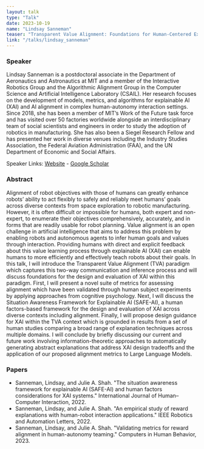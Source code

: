 ```yaml
---
layout: talk
type: "Talk"
date: 2023-10-19
name: "Lindsay Sanneman"
teaser: "Transparent Value Alignment: Foundations for Human-Centered Explainable AI in Alignment"
link: "/talks/lindsay_sanneman"
---
```


### Speaker 
Lindsay Sanneman is a postdoctoral associate in the Department of Aeronautics and Astronautics at MIT and a member of the Interactive Robotics Group and the Algorithmic Alignment Group in the Computer Science and Artificial Intelligence Laboratory (CSAIL). Her research focuses on the development of models, metrics, and algorithms for explainable AI (XAI) and AI alignment in complex human-autonomy interaction settings. Since 2018, she has been a member of MIT’s Work of the Future task force and has visited over 50 factories worldwide alongside an interdisciplinary team of social scientists and engineers in order to study the adoption of robotics in manufacturing. She has also been a Siegel Research Fellow and has presented her work in diverse venues including the Industry Studies Association, the Federal Aviation Administration (FAA), and the UN Department of Economic and Social Affairs.

Speaker Links: [Website](https://www.lindsaysanneman.com/) - [Google Scholar](https://scholar.google.com/citations?user=dy4WeeIAAAAJ&hl=en)

### Abstract 
Alignment of robot objectives with those of humans can greatly enhance robots’ ability to act flexibly to safely and reliably meet humans’ goals across diverse contexts from space exploration to robotic manufacturing. However, it is often difficult or impossible for humans, both expert and non-expert, to enumerate their objectives comprehensively, accurately, and in forms that are readily usable for robot planning. Value alignment is an open challenge in artificial intelligence that aims to address this problem by enabling robots and autonomous agents to infer human goals and values through interaction. Providing humans with direct and explicit feedback about this value learning process through explainable AI (XAI) can enable humans to more efficiently and effectively teach robots about their goals. In this talk, I will introduce the Transparent Value Alignment (TVA) paradigm which captures this two-way communication and inference process and will discuss foundations for the design and evaluation of XAI within this paradigm. First, I will present a novel suite of metrics for assessing alignment which have been validated through human subject experiments by applying approaches from cognitive psychology. Next, I will discuss the Situation Awareness Framework for Explainable AI (SAFE-AI), a human factors-based framework for the design and evaluation of XAI across diverse contexts including alignment. Finally, I will propose design guidance for XAI within the TVA context which is grounded in results from a set of human studies comparing a broad range of explanation techniques across multiple domains. I will conclude by briefly discussing our current and future work involving information-theoretic approaches to automatically generating abstract explanations that address XAI design tradeoffs and the application of our proposed alignment metrics to Large Language Models. 

### Papers
* Sanneman, Lindsay, and Julie A. Shah. "The situation awareness framework for explainable AI (SAFE-AI) and human factors considerations for XAI systems." International Journal of Human–Computer Interaction, 2022.
* Sanneman, Lindsay, and Julie A. Shah. "An empirical study of reward explanations with human-robot interaction applications." IEEE Robotics and Automation Letters, 2022.
* Sanneman, Lindsay, and Julie A. Shah. "Validating metrics for reward alignment in human-autonomy teaming." Computers in Human Behavior, 2023.
